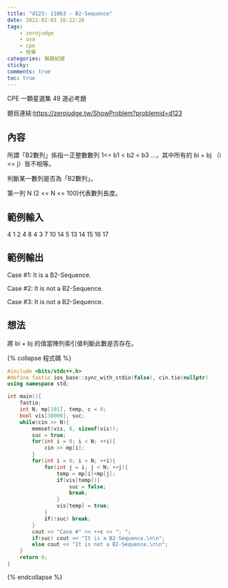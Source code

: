 ```yaml
---
title: "d123: 11063 - B2-Sequence"
date: 2022-02-01 16:22:26
tags:
    - zerojudge
    - uva
    - cpe
    - 枚舉
categories: 解題紀錄
sticky: 
comments: true
toc: true
---
```

CPE 一顆星選集 49 道必考題
<!--more-->
題目連結:https://zerojudge.tw/ShowProblem?problemid=d123
## 內容
所謂「B2數列」係指一正整數數列 1<= b1 < b2 < b3 ...，其中所有的 bi + bj （i <= j）皆不相等。

判斷某一數列是否為「B2數列」。

第一列 N (2 <= N <= 100)代表數列長度。
## 範例輸入
4
1 2 4 8
4
3 7 10 14
5
13 14 15 16 17
## 範例輸出
Case #1: It is a B2-Sequence.

Case #2: It is not a B2-Sequence.

Case #3: It is not a B2-Sequence.
## 想法
將 bi + bj 的值當陣列索引值判斷此數是否存在。

{% collapse 程式碼 %}
```cpp
#include <bits/stdc++.h>
#define fastio ios_base::sync_with_stdio(false), cin.tie(nullptr)
using namespace std;

int main(){
    fastio;
    int N, mp[101], temp, c = 0;
    bool vis[30000], suc;
    while(cin >> N){
        memset(vis, 0, sizeof(vis));
        suc = true;
        for(int i = 0; i < N; ++i){
            cin >> mp[i];
        }
        for(int i = 0; i < N; ++i){
            for(int j = i; j < N; ++j){
                temp = mp[i]+mp[j];
                if(vis[temp]){
                    suc = false;
                    break;
                }
                vis[temp] = true;
            }
            if(!suc) break;
        }
        cout << "Case #" << ++c << ": ";
        if(suc) cout << "It is a B2-Sequence.\n\n";
        else cout << "It is not a B2-Sequence.\n\n";
    }
    return 0;
}
```
{% endcollapse %}